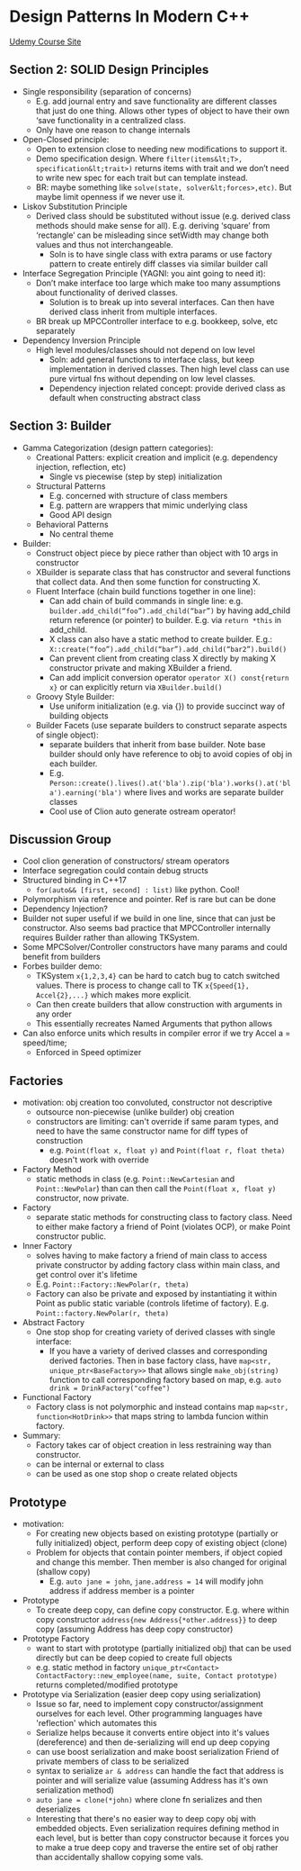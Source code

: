 # Design Patterns In Modern C++
[Udemy Course Site](https://www.udemy.com/course/patterns-cplusplus/)

## Section 2: SOLID Design Principles
* Single responsibility (separation of concerns)
    * E.g. add journal entry and save functionality are different classes that just do one thing. Allows other types of object to have their own ‘save functionality in a centralized class.
    * Only have one reason to change internals
* Open-Closed principle:
    * Open to extension close to needing new modifications to support it. 
    * Demo specification design. Where `filter(items&lt;T>, specification&lt;trait>)` returns items with trait and we don’t need to write new spec for each trait but can template instead.
    * BR: maybe something like `solve(state, solver&lt;forces>,etc)`. But maybe limit openness if we never use it.
* Liskov Substitution Principle
    * Derived class should be substituted without issue (e.g. derived class methods should make sense for all). E.g. deriving ‘square’ from ‘rectangle’ can be misleading since setWidth may change both values and thus not interchangeable.
        * Soln is to have single class with extra params or use factory pattern to create entirely diff classes via similar builder call
* Interface Segregation Principle (YAGNI: you aint going to need it):
    * Don’t make interface too large which make too many assumptions about functionality of derived classes.
        * Solution is to break up into several interfaces. Can then have derived class inherit from multiple interfaces.
    * BR break up MPCController interface to e.g. bookkeep, solve, etc separately
* Dependency Inversion Principle
    * High level modules/classes should not depend on low level
        * Soln: add general functions to interface class, but keep implementation in derived classes. Then high level class can use pure virtual fns without depending on low level classes. 
        * Dependency injection related concept: provide derived class as default when constructing abstract class

## Section 3: Builder
* Gamma Categorization (design pattern categories):
    * Creational Patters: explicit creation and implicit (e.g. dependency injection, reflection, etc)
        * Single vs piecewise (step by step) initialization
    * Structural Patterns
        * E.g. concerned with structure of class members
        * E.g. pattern are wrappers that mimic underlying class
        * Good API design
    * Behavioral Patterns
        * No central theme
* Builder:
    * Construct object piece by piece rather than object with 10 args in constructor
    * XBuilder is separate class that has constructor and several functions that collect data. And then some function for constructing X.
    * Fluent Interface (chain build functions together in one line):
        * Can add chain of build commands in single line: e.g. `builder.add_child(“foo”).add_child(“bar”)` by having add_child return reference (or pointer) to builder. E.g. via `return *this` in add_child.
        * X class can also have a static method to create builder. E.g.: \
`X::create(“foo”).add_child(“bar”).add_child(“bar2”).build()`
        * Can prevent client from creating class X directly by making X constructor private and making XBuilder a friend.
        * Can add implicit conversion operator `operator X() const{return x}` or can explicitly return via `XBuilder.build()`
    * Groovy Style Builder:
        * Use uniform initialization (e.g. via {}) to provide succinct way of building objects
    * Builder Facets (use separate builders to construct separate aspects of single object):
        * separate builders that inherit from base builder. Note base builder should only have reference to obj to avoid copies of obj in each builder.
        * E.g. `Person::create().lives().at('bla').zip('bla').works().at('bla').earning('bla')` where lives and works are separate builder classes
        * Cool use of Clion auto generate ostream operator!
             
## Discussion Group
* Cool clion generation of constructors/ stream operators
* Interface segregation could contain debug structs
* Structured binding in C++17
    * `for(auto&& [first, second] : list)` like python. Cool!
* Polymorphism via reference and pointer. Ref is rare but can be done
* Dependency Injection?
* Builder not super useful if we build in one line, since that can just be constructor. Also seems bad practice that MPCController internally requires Builder rather than allowing TKSystem.
* Some MPCSolver/Controller constructors have many params and could benefit from builders
* Forbes builder demo:
    * TKSystem `x{1,2,3,4}` can be hard to catch bug to catch switched values. There is process to change call to TK `x{Speed{1}, Accel{2},...}` which makes more explicit. 
    * Can then create builders that allow construction with arguments in any order
    * This essentially recreates Named Arguments that python allows
* Can also enforce units which results in compiler error if we try Accel a = speed/time;
    * Enforced in Speed optimizer

## Factories
* motivation: obj creation too convoluted, constructor not descriptive
    * outsource non-piecewise (unlike builder) obj creation 
    * constructors are limiting: can't override if same param types, and need to have the same constructor name for diff types of construction
        * e.g. `Point(float x, float y)` and `Point(float r, float theta)` doesn't work with override
* Factory Method
    * static methods in class (e.g. `Point::NewCartesian` and `Point::NewPolar`) than can then call the `Point(float x, float y)` constructor, now private.
* Factory
    * separate static methods for constructing class to factory class. Need to either make factory a friend of Point (violates OCP), or make Point constructor public.
* Inner Factory
    * solves having to make factory a friend of main class to access private constructor by adding factory class within main class, and get control over it's lifetime
    * E.g. `Point::Factory::NewPolar(r, theta)`
    * Factory can also be private and exposed by instantiating it within Point as public static variable (controls lifetime of factory). E.g. `Point::factory.NewPolar(r, theta)`
* Abstract Factory
    * One stop shop for creating variety of derived classes with single interface:
        * If you have a variety of derived classes and corresponding derived factories. Then in base factory class, have `map<str, unique_ptr<BaseFactory>>` that allows single `make_obj(string)` function to call corresponding factory based on map, e.g. `auto drink = DrinkFactory("coffee")`
* Functional Factory
    * Factory class is not polymorphic and instead contains map `map<str, function<HotDrink>>` that maps string to lambda funcion within factory.
* Summary:
    * Factory takes car of object creation in less restraining way than constructor.
    * can be internal or external to class
    * can be used as one stop shop o create related objects
    
## Prototype
* motivation:
    * For creating new objects based on existing prototype (partially or fully initialized) object, perform deep copy of existing object (clone)
    * Problem for objects that contain pointer members, if object copied and change this member. Then member is also changed for original (shallow copy)
        * E.g. `auto jane = john`, `jane.address = 14` will modify john address if address member is a pointer
* Prototype
    * To create deep copy, can define copy constructor. E.g. where within copy constructor `address{new Address{*other.address}}` to deep copy (assuming Address has deep copy constructor)
* Prototype Factory
    * want to start with prototype (partially initialized obj) that can be used directly but can be deep copied to create full objects
    * e.g. static method in factory `unique_ptr<Contact> ContactFactory::new_employee(name, suite, Contact prototype)` returns completed/modified prototype
* Prototype via Serialization (easier deep copy using serialization)
    * Issue so far, need to implement copy constructor/assignment ourselves for each level. Other programming languages have 'reflection' which automates this
    * Serialize helps because it converts entire object into it's values (dereference) and then de-serializing will end up deep copying
    * can use boost serialization and make boost serialization Friend of private members of class to be serialized
    * syntax to serialize `ar & address` can handle the fact that address is pointer and will serialize value (assuming Address has it's own serialization method)
    * `auto jane = clone(*john)` where clone fn serializes and then deserializes
    * Interesting that there's no easier way to deep copy obj with embedded objects. Even serialization requires defining method in each level, but is better than copy constructor because it forces you to make a true deep copy and traverse the entire set of obj rather than accidentally shallow copying some vals.
    